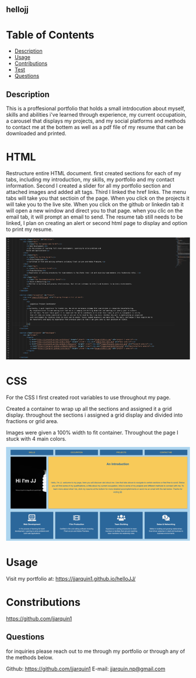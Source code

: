 
## hellojj
  
  # Table of Contents 
  * [Description](#description)
  * [Usage](#usage)
  * [Contributions](#contributions)
  * [Test](#tests)
  * [Questions](#questions)

  ## Description
  This is a proffesional portfolio that holds a small intrdocution about myself, skills and abilities i've learned through experience, my current occupatioin, a carousel that displays my projects, and my social platforms and methods to contact me at the bottem as well as a pdf file of my resume that can be downloaded and printed.  
  
# HTML

Restructure entire HTML document. first created sections for each of my tabs, including my introduction, my skills, my portfolio and my contact information. 
Second I created a slider for all my portfolio section and attached images and added alt tags. 
Third I linked the href links. The menu tabs will take you that sectioin of the page. When you click on the projects it will take you to the live site.
When you click on the github or linkedin tab it will open a new window and direct you to that page. when you clic on the email tab, it will prompt an email to send. The resume tab still needs to be linked, I plan on creating an alert or second html page to display and option to print my resume. 

<img src="images/HTMLscript.png">



# CSS

For the CSS I first created root variables to use throughout my page. 

Created a container to wrap up all the sections and assigned it a grid display.
throughout the sections i assigned a grid display and divided into fractions or grid area. 

Images were given a 100% width to fit container. Throughout the page I stuck with 4 main colors. 

<img src="images/WebsiteLayout.png">


  
  # Usage 
  Visit my portfolio at: https://jjarquin1.github.io/helloJJ/
  
  
  # Constributions
  https://github.com/jjarquin1
 
  
  ## Questions
  for inquiries please reach out to me through my portfolio or through any of the methods below.
     
  Github: https://github.com/jjarquin1
  E-mail: jjarquin.np@gmail.com
  






